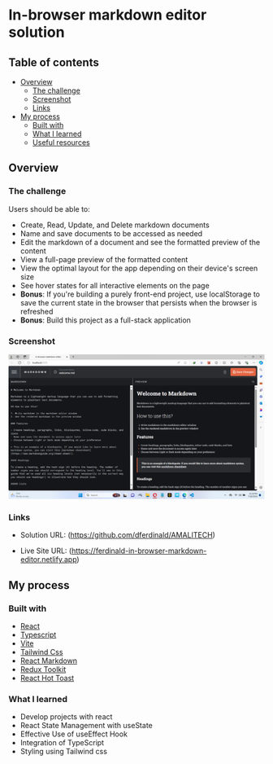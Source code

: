 # In-browser markdown editor solution

## Table of contents

- [Overview](#overview)
  - [The challenge](#the-challenge)
  - [Screenshot](#screenshot)
  - [Links](#links)
- [My process](#my-process)
  - [Built with](#built-with)
  - [What I learned](#what-i-learned)
  - [Useful resources](#useful-resources)

## Overview

### The challenge

Users should be able to:

- Create, Read, Update, and Delete markdown documents
- Name and save documents to be accessed as needed
- Edit the markdown of a document and see the formatted preview of the content
- View a full-page preview of the formatted content
- View the optimal layout for the app depending on their device's screen size
- See hover states for all interactive elements on the page
- **Bonus**: If you're building a purely front-end project, use localStorage to save the current state in the browser that persists when the browser is refreshed
- **Bonus**: Build this project as a full-stack application

### Screenshot

![](./public/Screenshot%202024-07-18%20233925.png)

### Links

- Solution URL: (https://github.com/dferdinald/AMALITECH)

- Live Site URL: (https://ferdinald-in-browser-markdown-editor.netlify.app)

## My process

### Built with

- [React](https://reactjs.org/)
- [Typescript](https://www.typescriptlang.org/)
- [Vite](https://vitejs.dev/)
- [Tailwind Css](https://tailwindcss.com/)
- [React Markdown](https://styled-components.com/)
- [Redux Toolkit](https://redux-toolkit.js.org/)
- [React Hot Toast](https://react-hot-toast.com/)

### What I learned

- Develop projects with react
- React State Management with useState
- Effective Use of useEffect Hook
- Integration of TypeScript
- Styling using Tailwind css
